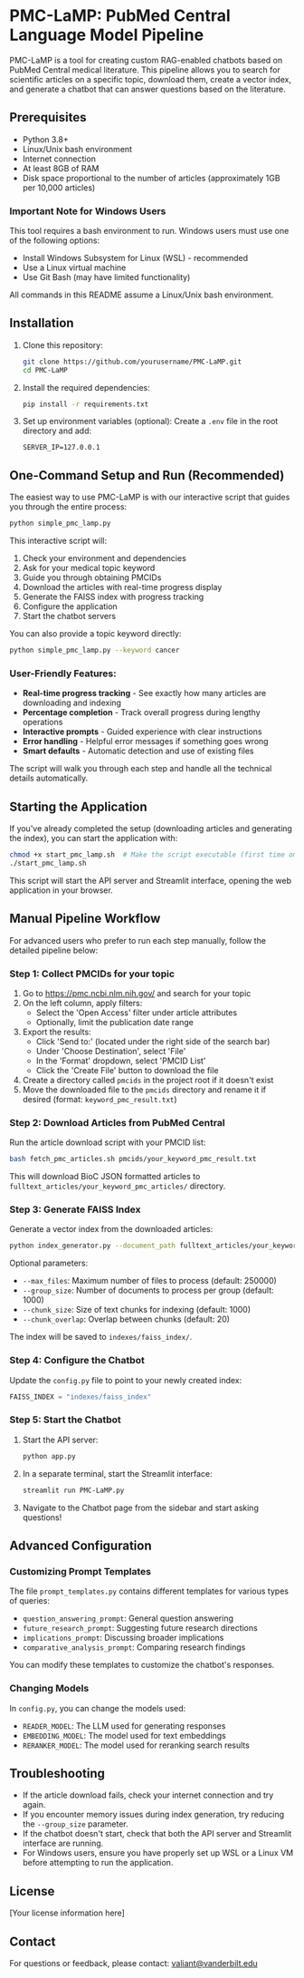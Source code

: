 # PMC-LaMP: PubMed Central Language Model Pipeline

PMC-LaMP is a tool for creating custom RAG-enabled chatbots based on PubMed Central medical literature. This pipeline allows you to search for scientific articles on a specific topic, download them, create a vector index, and generate a chatbot that can answer questions based on the literature.

## Prerequisites

- Python 3.8+
- Linux/Unix bash environment
- Internet connection
- At least 8GB of RAM
- Disk space proportional to the number of articles (approximately 1GB per 10,000 articles)

### Important Note for Windows Users
This tool requires a bash environment to run. Windows users must use one of the following options:
- Install Windows Subsystem for Linux (WSL) - recommended
- Use a Linux virtual machine
- Use Git Bash (may have limited functionality)

All commands in this README assume a Linux/Unix bash environment.

## Installation

1. Clone this repository:
   ```bash
   git clone https://github.com/yourusername/PMC-LaMP.git
   cd PMC-LaMP
   ```

2. Install the required dependencies:
   ```bash
   pip install -r requirements.txt
   ```

3. Set up environment variables (optional):
   Create a `.env` file in the root directory and add:
   ```
   SERVER_IP=127.0.0.1
   ```

## One-Command Setup and Run (Recommended)

The easiest way to use PMC-LaMP is with our interactive script that guides you through the entire process:

```bash
python simple_pmc_lamp.py
```

This interactive script will:
1. Check your environment and dependencies
2. Ask for your medical topic keyword
3. Guide you through obtaining PMCIDs
4. Download the articles with real-time progress display
5. Generate the FAISS index with progress tracking
6. Configure the application
7. Start the chatbot servers

You can also provide a topic keyword directly:

```bash
python simple_pmc_lamp.py --keyword cancer
```

### User-Friendly Features:

- **Real-time progress tracking** - See exactly how many articles are downloading and indexing
- **Percentage completion** - Track overall progress during lengthy operations
- **Interactive prompts** - Guided experience with clear instructions
- **Error handling** - Helpful error messages if something goes wrong
- **Smart defaults** - Automatic detection and use of existing files

The script will walk you through each step and handle all the technical details automatically.

## Starting the Application

If you've already completed the setup (downloading articles and generating the index), you can start the application with:

```bash
chmod +x start_pmc_lamp.sh  # Make the script executable (first time only)
./start_pmc_lamp.sh
```

This script will start the API server and Streamlit interface, opening the web application in your browser.

## Manual Pipeline Workflow

For advanced users who prefer to run each step manually, follow the detailed pipeline below:

### Step 1: Collect PMCIDs for your topic

1. Go to https://pmc.ncbi.nlm.nih.gov/ and search for your topic
2. On the left column, apply filters:
   - Select the 'Open Access' filter under article attributes
   - Optionally, limit the publication date range
3. Export the results:
   - Click 'Send to:' (located under the right side of the search bar)
   - Under 'Choose Destination', select 'File'
   - In the 'Format' dropdown, select 'PMCID List'
   - Click the 'Create File' button to download the file
4. Create a directory called `pmcids` in the project root if it doesn't exist
5. Move the downloaded file to the `pmcids` directory and rename it if desired (format: `keyword_pmc_result.txt`)

### Step 2: Download Articles from PubMed Central

Run the article download script with your PMCID list:

```bash
bash fetch_pmc_articles.sh pmcids/your_keyword_pmc_result.txt
```

This will download BioC JSON formatted articles to `fulltext_articles/your_keyword_pmc_articles/` directory.

### Step 3: Generate FAISS Index

Generate a vector index from the downloaded articles:

```bash
python index_generator.py --document_path fulltext_articles/your_keyword_pmc_articles/ --input_type json
```

Optional parameters:
- `--max_files`: Maximum number of files to process (default: 250000)
- `--group_size`: Number of documents to process per group (default: 1000)
- `--chunk_size`: Size of text chunks for indexing (default: 1000)
- `--chunk_overlap`: Overlap between chunks (default: 20)

The index will be saved to `indexes/faiss_index/`.

### Step 4: Configure the Chatbot

Update the `config.py` file to point to your newly created index:

```python
FAISS_INDEX = "indexes/faiss_index"
```

### Step 5: Start the Chatbot

1. Start the API server:
   ```bash
   python app.py
   ```

2. In a separate terminal, start the Streamlit interface:
   ```bash
   streamlit run PMC-LaMP.py
   ```

3. Navigate to the Chatbot page from the sidebar and start asking questions!

## Advanced Configuration

### Customizing Prompt Templates

The file `prompt_templates.py` contains different templates for various types of queries:
- `question_answering_prompt`: General question answering
- `future_research_prompt`: Suggesting future research directions
- `implications_prompt`: Discussing broader implications
- `comparative_analysis_prompt`: Comparing research findings

You can modify these templates to customize the chatbot's responses.

### Changing Models

In `config.py`, you can change the models used:
- `READER_MODEL`: The LLM used for generating responses
- `EMBEDDING_MODEL`: The model used for text embeddings
- `RERANKER_MODEL`: The model used for reranking search results

## Troubleshooting

- If the article download fails, check your internet connection and try again.
- If you encounter memory issues during index generation, try reducing the `--group_size` parameter.
- If the chatbot doesn't start, check that both the API server and Streamlit interface are running.
- For Windows users, ensure you have properly set up WSL or a Linux VM before attempting to run the application.

## License

[Your license information here]

## Contact

For questions or feedback, please contact: valiant@vanderbilt.edu
